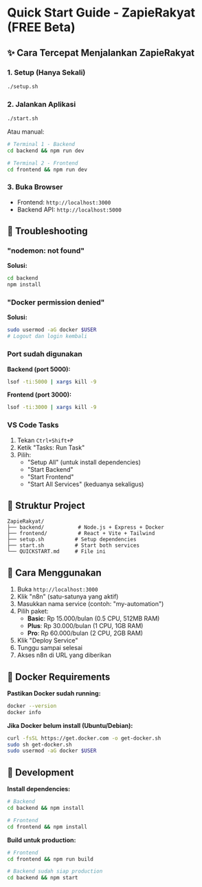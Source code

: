 # Quick Start Guide - ZapieRakyat (FREE Beta)

## ✨ Cara Tercepat Menjalankan ZapieRakyat

### 1. Setup (Hanya Sekali)
```bash
./setup.sh
```

### 2. Jalankan Aplikasi
```bash
./start.sh
```

Atau manual:
```bash
# Terminal 1 - Backend
cd backend && npm run dev

# Terminal 2 - Frontend  
cd frontend && npm run dev
```

### 3. Buka Browser
- Frontend: `http://localhost:3000`
- Backend API: `http://localhost:5000`

## 🚨 Troubleshooting

### "nodemon: not found"
**Solusi:**
```bash
cd backend
npm install
```

### "Docker permission denied"
**Solusi:**
```bash
sudo usermod -aG docker $USER
# Logout dan login kembali
```

### Port sudah digunakan
**Backend (port 5000):**
```bash
lsof -ti:5000 | xargs kill -9
```

**Frontend (port 3000):**
```bash
lsof -ti:3000 | xargs kill -9
```

### VS Code Tasks
1. Tekan `Ctrl+Shift+P`
2. Ketik "Tasks: Run Task"
3. Pilih:
   - "Setup All" (untuk install dependencies)
   - "Start Backend" 
   - "Start Frontend"
   - "Start All Services" (keduanya sekaligus)

## 📁 Struktur Project
```
ZapieRakyat/
├── backend/           # Node.js + Express + Docker
├── frontend/          # React + Vite + Tailwind
├── setup.sh          # Setup dependencies
├── start.sh          # Start both services
└── QUICKSTART.md     # File ini
```

## 🎯 Cara Menggunakan

1. Buka `http://localhost:3000`
2. Klik "n8n" (satu-satunya yang aktif)
3. Masukkan nama service (contoh: "my-automation")
4. Pilih paket:
   - **Basic**: Rp 15.000/bulan (0.5 CPU, 512MB RAM)
   - **Plus**: Rp 30.000/bulan (1 CPU, 1GB RAM) 
   - **Pro**: Rp 60.000/bulan (2 CPU, 2GB RAM)
5. Klik "Deploy Service"
6. Tunggu sampai selesai
7. Akses n8n di URL yang diberikan

## 🐳 Docker Requirements

**Pastikan Docker sudah running:**
```bash
docker --version
docker info
```

**Jika Docker belum install (Ubuntu/Debian):**
```bash
curl -fsSL https://get.docker.com -o get-docker.sh
sudo sh get-docker.sh
sudo usermod -aG docker $USER
```

## 🔧 Development

**Install dependencies:**
```bash
# Backend
cd backend && npm install

# Frontend  
cd frontend && npm install
```

**Build untuk production:**
```bash
# Frontend
cd frontend && npm run build

# Backend sudah siap production
cd backend && npm start
```
